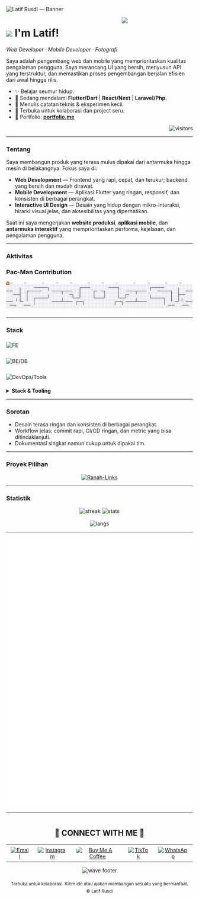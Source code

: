 <!-- Banner -->
![Latif Rusdi — Banner](https://dqyenorycxhffqjvcoqf.supabase.co/storage/v1/object/public/Gambar/PNG/Portfolio%20Latif/github-banner.png)

<!-- Side image / avatar (opsional) -->
<div>
  <img align="right" width="38%" src="https://dqyenorycxhffqjvcoqf.supabase.co/storage/v1/object/public/Gambar/PNG/Portfolio%20Latif/burung-hantu.png">
</div>

<!-- Header name -->
# <img src="https://dqyenorycxhffqjvcoqf.supabase.co/storage/v1/object/public/Gambar/GIF/emoji-keren.gif" width="30"/> I'm Latif!
*Web Developer · Mobile Developer · Fotografi*

<!-- Intro -->
<p align="left">
Saya adalah pengembang web dan mobile yang memprioritaskan kualitas pengalaman pengguna. Saya merancang UI yang bersih, menyusun API yang terstruktur, dan memastikan proses pengembangan berjalan efisien dari awal hingga rilis.
</p>

- ✨ Belajar seumur hidup.
- 🌱 Sedang mendalami **Flutter/Dart** | **React/Next** | **Laravel/Php**.
- 📝 Menulis catatan teknis & eksperimen kecil.
- 🤝 Terbuka untuk kolaborasi dan project seru.
- 💼 Portfolio: **[portfolio.me](https://larusdi.my.id)**

<p align="right">
  <img src="https://visitor-badge.laobi.icu/badge?page_id=Larusdi.Larusdi" alt="visitors"/>
</p>

---

### Tentang
Saya membangun produk yang terasa mulus dipakai dari antarmuka hingga mesin di belakangnya. Fokus saya di:

- **Web Development** — Frontend yang rapi, cepat, dan terukur; backend yang bersih dan mudah dirawat.
- **Mobile Development** — Aplikasi Flutter yang ringan, responsif, dan konsisten di berbagai perangkat.
- **Interactive UI Design** — Desain yang hidup dengan mikro-interaksi, hirarki visual jelas, dan aksesibilitas yang diperhatikan.

Saat ini saya mengerjakan **website produksi**, **aplikasi mobile**, dan **antarmuka interaktif** yang memprioritaskan performa, kejelasan, dan pengalaman pengguna.

---

### Aktivitas
### Pac-Man Contribution
<p align="center">
  <picture>
    <source media="(prefers-color-scheme: dark)" 
            srcset="https://raw.githubusercontent.com/Larusdi/Larusdi/output/pacman-contribution-graph-dark.svg">
    <source media="(prefers-color-scheme: light)" 
            srcset="https://raw.githubusercontent.com/Larusdi/Larusdi/output/pacman-contribution-graph.svg">
    <img alt="Pac-Man on my contribution graph" 
         src="https://raw.githubusercontent.com/Larusdi/Larusdi/output/pacman-contribution-graph.svg">
  </picture>
</p>

---

### Stack
<div style="font-weight:700; letter-spacing:.3px; margin-bottom:12px">
</div>

<img
  src="https://skillicons.dev/icons?i=html,css,js,ts,react,nextjs,vite,tailwind,bootstrap&perline=9"
  alt="FE" style="max-width:100%; margin:6px 0" />

<img
  src="https://skillicons.dev/icons?i=php,laravel,nodejs,express,mysql,postgres,mongodb,redis&perline=8"
  alt="BE/DB" style="max-width:100%; margin:6px 0" />

<img
  src="https://skillicons.dev/icons?i=docker,nginx,linux,bash,git,github,postman,vscode,vercel,netlify,cloudflare&perline=11"
  alt="DevOps/Tools" style="max-width:100%; margin:6px 0" />

<div style="color:#9da5b4; font-size:12.5px; margin-top:10px">
</div>

<details>
  <summary><b>Stack & Tooling</b></summary>
  <br>

  <b>Frontend</b> — React / Next.js, TypeScript, Vite, Tailwind / Bootstrap  
  <sub>Fokus: performa, aksesibilitas, motion yang halus.</sub>  
  <br>
  <code>HTML</code> <code>CSS</code> <code>JavaScript</code> <code>TypeScript</code> <code>React</code> <code>Next.js</code> <code>Vite</code> <code>Tailwind</code> <code>Bootstrap</code>

  <br><br>
  <b>Backend</b> — PHP / Laravel, Node.js / Express  
  <sub>API rapi, arsitektur bersih, autentikasi & otorisasi jelas.</sub>  
  <br>
  <code>PHP</code> <code>Laravel</code> <code>Node.js</code> <code>Express</code> <code>REST</code>

  <br><br>
  <b>Mobile</b> — Flutter / Dart  
  <sub>Antarmuka konsisten lintas perangkat, animasi ringan.</sub>  
  <br>
  <code>Flutter</code> <code>Dart</code>

  <br><br>
  <b>Database & Cache</b> — MySQL, PostgreSQL, MongoDB, Redis  
  <sub>Desain skema, indeks, dan query yang efisien.</sub>  
  <br>
  <code>MySQL</code> <code>Postgres</code> <code>MongoDB</code> <code>Redis</code>

  <br><br>
  <b>DevOps</b> — Docker, Nginx, Linux, Bash  
  <sub>Build yang stabil, deploy yang mulus, observability dasar.</sub>  
  <br>
  <code>Docker</code> <code>Nginx</code> <code>Linux</code> <code>Bash</code>

  <br><br>
  <b>Quality & DX</b> — Testing, Linting, CI/CD  
  <sub>Codebase terjaga, pipeline jelas, hasil bisa diprediksi.</sub>  
  <br>
  <code>Vitest/Jest</code> <code>ESLint</code> <code>Prettier</code> <code>GitHub Actions</code>

  <br><br>
  <b>Delivery</b> — Vercel, Netlify, Cloudflare  
  <sub>Distribusi cepat, edge caching, domain & SSL rapi.</sub>  
  <br>
  <code>Vercel</code> <code>Netlify</code> <code>Cloudflare</code>
</details>

---

### Sorotan
- Desain terasa ringan dan konsisten di berbagai perangkat.
- Workflow jelas: commit rapi, CI/CD ringan, dan metric yang bisa ditindaklanjuti.
- Dokumentasi singkat namun cukup untuk dipakai tim.

---

### Proyek Pilihan
<p align="center">
  <a href="https://links.larusdi.my.id">
    <img src="https://github-readme-stats.vercel.app/api/pin/?username=Larusdi&repo=Ranah-Links&theme=react&hide_border=true" alt="Ranah-Links" />
  </a>
</p>

---

### Statistik
<p align="center">
  <img width="410" src="https://streak-stats.demolab.com?user=Larusdi&theme=react&hide_border=true" alt="streak"/>
  <img width="410" src="https://github-readme-stats.vercel.app/api?username=Larusdi&show_icons=true&theme=react&rank_icon=github&hide_border=true" alt="stats"/>
  <br/><br/>
  <img width="360" src="https://github-readme-stats.vercel.app/api/top-langs/?username=Larusdi&hide=html&langs_count=8&layout=compact&theme=react&hide_border=true" alt="langs"/>
</p>

---

<p align="center">
  <img src="./metrics.svg?t=1" width="740" alt="GitHub Metrics">
</p>

---

<!-- Contact Section -->
<div style="clear:both;"></div>
<h2 align="center">🤝 CONNECT WITH ME 🤝</h2>

<table align="center" style="border-collapse:collapse;">
  <tr>
    <td align="center" style="padding:6px 12px;">
      <a href="mailto:latifrusdi15@gmail.com" title="Email" target="_blank" rel="noreferrer">
        <img src="https://dqyenorycxhffqjvcoqf.supabase.co/storage/v1/object/public/Gambar/ICON/Portfolio%20Latif/gmail.png" width="40" alt="Email">
      </a>
    </td>
    <td align="center" style="padding:6px 12px;">
      <a href="https://www.instagram.com/29_larusdi" title="Instagram" target="_blank" rel="noreferrer">
        <img src="https://dqyenorycxhffqjvcoqf.supabase.co/storage/v1/object/public/Gambar/ICON/Portfolio%20Latif/instagram.png" width="40" alt="Instagram">
      </a>
    </td>
    <td align="center" style="padding:6px 12px;">
      <a href="https://www.buymeacoffee.com/Kiran1689" title="Buy me a coffee" target="_blank" rel="noreferrer">
        <img src="https://cdn.buymeacoffee.com/buttons/v2/default-yellow.png" alt="Buy Me A Coffee" style="height:42px;width:190px;border-radius:8px;">
      </a>
    </td>
    <td align="center" style="padding:6px 12px;">
      <a href="https://www.tiktok.com/@29_latif" title="TikTok" target="_blank" rel="noreferrer">
        <img src="https://dqyenorycxhffqjvcoqf.supabase.co/storage/v1/object/public/Gambar/ICON/Portfolio%20Latif/tik-tok.png" width="40" alt="TikTok">
      </a>
    </td>
    <td align="center" style="padding:6px 12px;">
      <a href="https://www.facebook.com/Briefz.id" title="Facebook" target="_blank" rel="noreferrer">
        <img src="https://dqyenorycxhffqjvcoqf.supabase.co/storage/v1/object/public/Gambar/ICON/Portfolio%20Latif/facebook.png" width="40" alt="WhatsApp">
      </a>
    </td>
  </tr>
</table>

<!-- Footer wave -->
<p align="center" style="margin-top:8px;">
  <img src="https://capsule-render.vercel.app/api?type=waving&color=gradient&height=65&section=footer" alt="wave footer"/>
</p>

<p align="center">
  <sub>Terbuka untuk kolaborasi. Kirim ide atau ajakan membangun sesuatu yang bermanfaat.</sub><br>
  <sub>© Latif Rusdi</sub>
</p>
